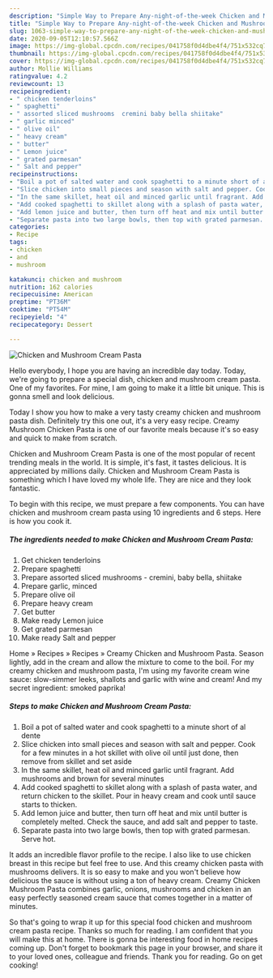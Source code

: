 ```yaml
---
description: "Simple Way to Prepare Any-night-of-the-week Chicken and Mushroom Cream Pasta"
title: "Simple Way to Prepare Any-night-of-the-week Chicken and Mushroom Cream Pasta"
slug: 1063-simple-way-to-prepare-any-night-of-the-week-chicken-and-mushroom-cream-pasta
date: 2020-09-05T12:10:57.566Z
image: https://img-global.cpcdn.com/recipes/041758f0d4dbe4f4/751x532cq70/chicken-and-mushroom-cream-pasta-recipe-main-photo.jpg
thumbnail: https://img-global.cpcdn.com/recipes/041758f0d4dbe4f4/751x532cq70/chicken-and-mushroom-cream-pasta-recipe-main-photo.jpg
cover: https://img-global.cpcdn.com/recipes/041758f0d4dbe4f4/751x532cq70/chicken-and-mushroom-cream-pasta-recipe-main-photo.jpg
author: Mollie Williams
ratingvalue: 4.2
reviewcount: 13
recipeingredient:
- " chicken tenderloins"
- " spaghetti"
- " assorted sliced mushrooms  cremini baby bella shiitake"
- " garlic minced"
- " olive oil"
- " heavy cream"
- " butter"
- " Lemon juice"
- " grated parmesan"
- " Salt and pepper"
recipeinstructions:
- "Boil a pot of salted water and cook spaghetti to a minute short of al dente"
- "Slice chicken into small pieces and season with salt and pepper. Cook for a few minutes in a hot skillet with olive oil until just done, then remove from skillet and set aside"
- "In the same skillet, heat oil and minced garlic until fragrant. Add mushrooms and brown for several minutes"
- "Add cooked spaghetti to skillet along with a splash of pasta water, and return chicken to the skillet. Pour in heavy cream and cook until sauce starts to thicken."
- "Add lemon juice and butter, then turn off heat and mix until butter is completely melted. Check the sauce, and add salt and pepper to taste."
- "Separate pasta into two large bowls, then top with grated parmesan. Serve hot."
categories:
- Recipe
tags:
- chicken
- and
- mushroom

katakunci: chicken and mushroom 
nutrition: 162 calories
recipecuisine: American
preptime: "PT36M"
cooktime: "PT54M"
recipeyield: "4"
recipecategory: Dessert

---
```



![Chicken and Mushroom Cream Pasta](https://img-global.cpcdn.com/recipes/041758f0d4dbe4f4/751x532cq70/chicken-and-mushroom-cream-pasta-recipe-main-photo.jpg)

Hello everybody, I hope you are having an incredible day today. Today, we're going to prepare a special dish, chicken and mushroom cream pasta. One of my favorites. For mine, I am going to make it a little bit unique. This is gonna smell and look delicious.

Today I show you how to make a very tasty creamy chicken and mushroom pasta dish. Definitely try this one out, it&#39;s a very easy recipe. Creamy Mushroom Chicken Pasta is one of our favorite meals because it&#39;s so easy and quick to make from scratch.

Chicken and Mushroom Cream Pasta is one of the most popular of recent trending meals in the world. It is simple, it's fast, it tastes delicious. It is appreciated by millions daily. Chicken and Mushroom Cream Pasta is something which I have loved my whole life. They are nice and they look fantastic.


To begin with this recipe, we must prepare a few components. You can have chicken and mushroom cream pasta using 10 ingredients and 6 steps. Here is how you cook it.

<!--inarticleads1-->

##### The ingredients needed to make Chicken and Mushroom Cream Pasta:

1. Get  chicken tenderloins
1. Prepare  spaghetti
1. Prepare  assorted sliced mushrooms - cremini, baby bella, shiitake
1. Prepare  garlic, minced
1. Prepare  olive oil
1. Prepare  heavy cream
1. Get  butter
1. Make ready  Lemon juice
1. Get  grated parmesan
1. Make ready  Salt and pepper


Home » Recipes » Recipes » Creamy Chicken and Mushroom Pasta. Season lightly, add in the cream and allow the mixture to come to the boil. For my creamy chicken and mushroom pasta, I&#39;m using my favorite cream wine sauce: slow-simmer leeks, shallots and garlic with wine and cream! And my secret ingredient: smoked paprika! 

<!--inarticleads2-->

##### Steps to make Chicken and Mushroom Cream Pasta:

1. Boil a pot of salted water and cook spaghetti to a minute short of al dente
1. Slice chicken into small pieces and season with salt and pepper. Cook for a few minutes in a hot skillet with olive oil until just done, then remove from skillet and set aside
1. In the same skillet, heat oil and minced garlic until fragrant. Add mushrooms and brown for several minutes
1. Add cooked spaghetti to skillet along with a splash of pasta water, and return chicken to the skillet. Pour in heavy cream and cook until sauce starts to thicken.
1. Add lemon juice and butter, then turn off heat and mix until butter is completely melted. Check the sauce, and add salt and pepper to taste.
1. Separate pasta into two large bowls, then top with grated parmesan. Serve hot.


It adds an incredible flavor profile to the recipe. I also like to use chicken breast in this recipe but feel free to use. And this creamy chicken pasta with mushrooms delivers. It is so easy to make and you won&#39;t believe how delicious the sauce is without using a ton of heavy cream. Creamy Chicken Mushroom Pasta combines garlic, onions, mushrooms and chicken in an easy perfectly seasoned cream sauce that comes together in a matter of minutes. 

So that's going to wrap it up for this special food chicken and mushroom cream pasta recipe. Thanks so much for reading. I am confident that you will make this at home. There is gonna be interesting food in home recipes coming up. Don't forget to bookmark this page in your browser, and share it to your loved ones, colleague and friends. Thank you for reading. Go on get cooking!

